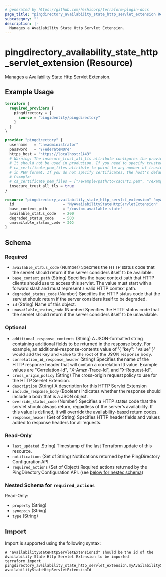 ```yaml
---
# generated by https://github.com/hashicorp/terraform-plugin-docs
page_title: "pingdirectory_availability_state_http_servlet_extension Resource - terraform-provider-pingdirectory"
subcategory: ""
description: |-
  Manages a Availability State Http Servlet Extension.
---
```


# pingdirectory_availability_state_http_servlet_extension (Resource)

Manages a Availability State Http Servlet Extension.

## Example Usage

```terraform
terraform {
  required_providers {
    pingdirectory = {
      source = "pingidentity/pingdirectory"
    }
  }
}

provider "pingdirectory" {
  username   = "cn=administrator"
  password   = "2FederateM0re"
  https_host = "https://localhost:1443"
  # Warning: The insecure_trust_all_tls attribute configures the provider to trust any certificate presented by the PingDirectory server.
  # It should not be used in production. If you need to specify trusted CA certificates, use the
  # ca_certificate_pem_files attribute to point to any number of trusted CA certificate files
  # in PEM format. If you do not specify certificates, the host's default root CA set will be used.
  # Example:
  # ca_certificate_pem_files = ["/example/path/to/cacert1.pem", "/example/path/to/cacert2.pem"]
  insecure_trust_all_tls = true
}

resource "pingdirectory_availability_state_http_servlet_extension" "myAvailabilityStateHttpServletExtension" {
  id                      = "MyAvailabilityStateHttpServletExtension"
  base_context_path       = "/custom-available-state"
  available_status_code   = 200
  degraded_status_code    = 503
  unavailable_status_code = 503
}
```

<!-- schema generated by tfplugindocs -->
## Schema

### Required

- `available_status_code` (Number) Specifies the HTTP status code that the servlet should return if the server considers itself to be available.
- `base_context_path` (String) Specifies the base context path that HTTP clients should use to access this servlet. The value must start with a forward slash and must represent a valid HTTP context path.
- `degraded_status_code` (Number) Specifies the HTTP status code that the servlet should return if the server considers itself to be degraded.
- `id` (String) Name of this object.
- `unavailable_status_code` (Number) Specifies the HTTP status code that the servlet should return if the server considers itself to be unavailable.

### Optional

- `additional_response_contents` (String) A JSON-formatted string containing additional fields to be returned in the response body. For example, an additional-response-contents value of '{ "key": "value" }' would add the key and value to the root of the JSON response body.
- `correlation_id_response_header` (String) Specifies the name of the HTTP response header that will contain a correlation ID value. Example values are "Correlation-Id", "X-Amzn-Trace-Id", and "X-Request-Id".
- `cross_origin_policy` (String) The cross-origin request policy to use for the HTTP Servlet Extension.
- `description` (String) A description for this HTTP Servlet Extension
- `include_response_body` (Boolean) Indicates whether the response should include a body that is a JSON object.
- `override_status_code` (Number) Specifies a HTTP status code that the servlet should always return, regardless of the server's availability. If this value is defined, it will override the availability-based return codes.
- `response_header` (Set of String) Specifies HTTP header fields and values added to response headers for all requests.

### Read-Only

- `last_updated` (String) Timestamp of the last Terraform update of this resource.
- `notifications` (Set of String) Notifications returned by the PingDirectory Configuration API.
- `required_actions` (Set of Object) Required actions returned by the PingDirectory Configuration API. (see [below for nested schema](#nestedatt--required_actions))

<a id="nestedatt--required_actions"></a>
### Nested Schema for `required_actions`

Read-Only:

- `property` (String)
- `synopsis` (String)
- `type` (String)

## Import

Import is supported using the following syntax:

```shell
# "availabilityStateHttpServletExtensionId" should be the id of the Availability State Http Servlet Extension to be imported
terraform import pingdirectory_availability_state_http_servlet_extension.myAvailabilityStateHttpServletExtension availabilityStateHttpServletExtensionId
```
